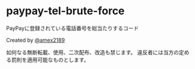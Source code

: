 # paypay-tel-brute-force
PayPayに登録されている電話番号を総当たりするコード

Created by [@amex2189](https://twitter.com/amex2189)
<!-- Created by @amex2189 -->

如何なる無断転載、使用、二次配布、改造も禁じます。
違反者には当方の定める罰則を適用可能なものとします。
